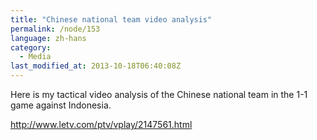 ```yaml
---
title: "Chinese national team video analysis"
permalink: /node/153
language: zh-hans
category:
  - Media
last_modified_at: 2013-10-18T06:40:08Z
---
```


Here is my tactical video analysis of the Chinese national team in the 1-1 game against Indonesia.

<http://www.letv.com/ptv/vplay/2147561.html>
